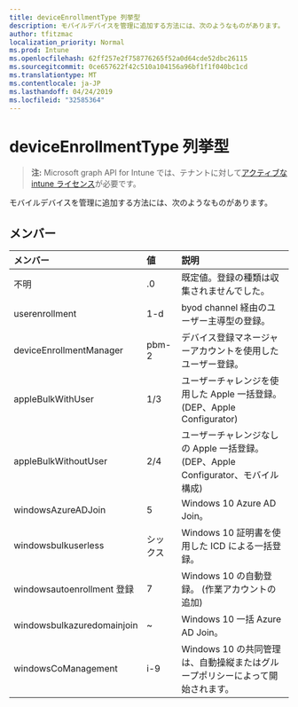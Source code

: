 ```yaml
---
title: deviceEnrollmentType 列挙型
description: モバイルデバイスを管理に追加する方法には、次のようなものがあります。
author: tfitzmac
localization_priority: Normal
ms.prod: Intune
ms.openlocfilehash: 62ff257e2f758776265f52a0d64cde52dbc26115
ms.sourcegitcommit: 0ce657622f42c510a104156a96bf1f1f040bc1cd
ms.translationtype: MT
ms.contentlocale: ja-JP
ms.lasthandoff: 04/24/2019
ms.locfileid: "32585364"
---
```

# <a name="deviceenrollmenttype-enum-type"></a>deviceEnrollmentType 列挙型

> **注:** Microsoft graph API for Intune では、テナントに対して[アクティブな intune ライセンス](https://go.microsoft.com/fwlink/?linkid=839381)が必要です。

モバイルデバイスを管理に追加する方法には、次のようなものがあります。

## <a name="members"></a>メンバー
|メンバー|値|説明|
|:---|:---|:---|
|不明|.0|既定値。登録の種類は収集されませんでした。|
|userenrollment|1-d|byod channel 経由のユーザー主導型の登録。|
|deviceEnrollmentManager|pbm-2|デバイス登録マネージャーアカウントを使用したユーザー登録。|
|appleBulkWithUser|1/3|ユーザーチャレンジを使用した Apple 一括登録。 (DEP、Apple Configurator)|
|appleBulkWithoutUser|2/4|ユーザーチャレンジなしの Apple 一括登録。 (DEP、Apple Configurator、モバイル構成)|
|windowsAzureADJoin|5|Windows 10 Azure AD Join。|
|windowsbulkuserless|シックス|Windows 10 証明書を使用した ICD による一括登録。|
|windowsautoenrollment 登録|7|Windows 10 の自動登録。 (作業アカウントの追加)|
|windowsbulkazuredomainjoin|~|Windows 10 一括 Azure AD Join。|
|windowsCoManagement|i-9|Windows 10 の共同管理は、自動操縦またはグループポリシーによって開始されます。|



